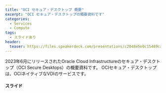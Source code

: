 ```yaml
---
title: "OCI セキュア・デスクトップ 概要"
excerpt: "OCI セキュア・デスクトップの概要資料です"
categories:
  - Services
  - Compute
tags:
  - スライドあり
header:
  teaser: https://files.speakerdeck.com/presentations/c2048e5e9c15469ca304b55f39429794/slide_0.jpg
---
```


2023年6月にリリースされたOracle Cloud Infrastructureのセキュア・デスクトップ（OCI Secure Desktops）の概要資料です。
OCIセキュア・デスクトップは、OCIネイティブなVDIのサービスです。


#### スライド
<div style="max-width:768px">
<!-- Speakerdeckから Embeded リンクを取得して貼り付け (ここから) -->

<script defer class="speakerdeck-embed" data-id="c2048e5e9c15469ca304b55f39429794" data-ratio="1.77777777777778" src="//speakerdeck.com/assets/embed.js"></script>

<!-- Speakerdeckから Embeded リンクを取得して貼り付け (ここまで) -->

<!-- #### セミナー動画 -->

<!-- Oracle Vide Hub から Embed リンクを取得して貼り付け (ここから) リンク取得時には Player Size を 768x432 に、Responsive Sizing を有効にして取得してください -->

<!-- Oracle Vide Hub から Embed リンクを取得して貼り付け (ここまで) -->
